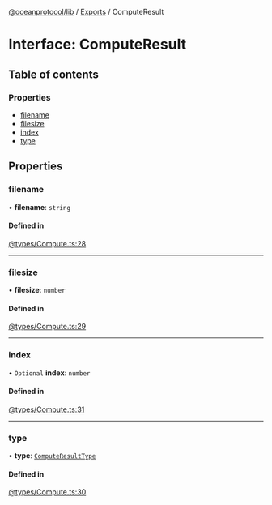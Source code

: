 [@oceanprotocol/lib](../README.md) / [Exports](../modules.md) / ComputeResult

# Interface: ComputeResult

## Table of contents

### Properties

- [filename](ComputeResult.md#filename)
- [filesize](ComputeResult.md#filesize)
- [index](ComputeResult.md#index)
- [type](ComputeResult.md#type)

## Properties

### filename

• **filename**: `string`

#### Defined in

[@types/Compute.ts:28](https://github.com/oceanprotocol/ocean.js/blob/4f5a8cee/src/@types/Compute.ts#L28)

___

### filesize

• **filesize**: `number`

#### Defined in

[@types/Compute.ts:29](https://github.com/oceanprotocol/ocean.js/blob/4f5a8cee/src/@types/Compute.ts#L29)

___

### index

• `Optional` **index**: `number`

#### Defined in

[@types/Compute.ts:31](https://github.com/oceanprotocol/ocean.js/blob/4f5a8cee/src/@types/Compute.ts#L31)

___

### type

• **type**: [`ComputeResultType`](../modules.md#computeresulttype)

#### Defined in

[@types/Compute.ts:30](https://github.com/oceanprotocol/ocean.js/blob/4f5a8cee/src/@types/Compute.ts#L30)
